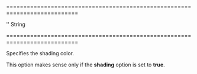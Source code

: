 ===========================================================================
<!--default-->''<!--/default-->
<!--type-->String<!--/type-->
===========================================================================

<!--shortDescription-->
Specifies the shading color.
<!--/shortDescription-->

<!--fullDescription-->
This option makes sense only if the **shading** option is set to **true**.


<!--/fullDescription-->